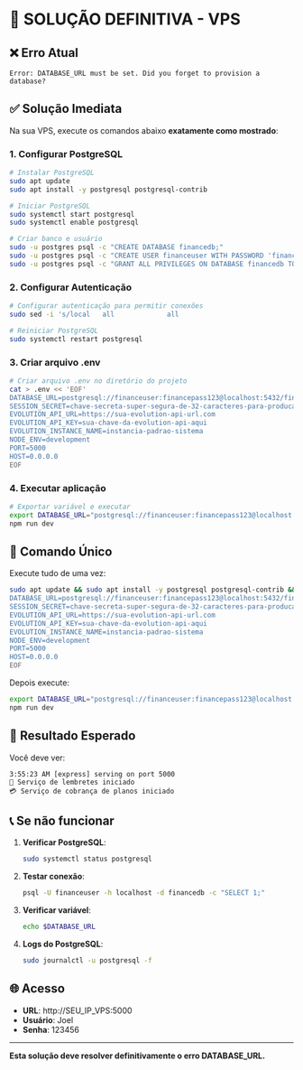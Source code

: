 # 🚨 SOLUÇÃO DEFINITIVA - VPS

## ❌ Erro Atual
```
Error: DATABASE_URL must be set. Did you forget to provision a database?
```

## ✅ Solução Imediata

Na sua VPS, execute os comandos abaixo **exatamente como mostrado**:

### 1. Configurar PostgreSQL
```bash
# Instalar PostgreSQL
sudo apt update
sudo apt install -y postgresql postgresql-contrib

# Iniciar PostgreSQL
sudo systemctl start postgresql
sudo systemctl enable postgresql

# Criar banco e usuário
sudo -u postgres psql -c "CREATE DATABASE financedb;"
sudo -u postgres psql -c "CREATE USER financeuser WITH PASSWORD 'financepass123';"
sudo -u postgres psql -c "GRANT ALL PRIVILEGES ON DATABASE financedb TO financeuser;"
```

### 2. Configurar Autenticação
```bash
# Configurar autenticação para permitir conexões
sudo sed -i 's/local   all             all                                     peer/local   all             all                                     trust/' /etc/postgresql/*/main/pg_hba.conf

# Reiniciar PostgreSQL
sudo systemctl restart postgresql
```

### 3. Criar arquivo .env
```bash
# Criar arquivo .env no diretório do projeto
cat > .env << 'EOF'
DATABASE_URL=postgresql://financeuser:financepass123@localhost:5432/financedb
SESSION_SECRET=chave-secreta-super-segura-de-32-caracteres-para-producao-vps-2024
EVOLUTION_API_URL=https://sua-evolution-api-url.com
EVOLUTION_API_KEY=sua-chave-da-evolution-api-aqui
EVOLUTION_INSTANCE_NAME=instancia-padrao-sistema
NODE_ENV=development
PORT=5000
HOST=0.0.0.0
EOF
```

### 4. Executar aplicação
```bash
# Exportar variável e executar
export DATABASE_URL="postgresql://financeuser:financepass123@localhost:5432/financedb"
npm run dev
```

## 🔧 Comando Único

Execute tudo de uma vez:
```bash
sudo apt update && sudo apt install -y postgresql postgresql-contrib && sudo systemctl start postgresql && sudo systemctl enable postgresql && sudo -u postgres psql -c "CREATE DATABASE financedb;" && sudo -u postgres psql -c "CREATE USER financeuser WITH PASSWORD 'financepass123';" && sudo -u postgres psql -c "GRANT ALL PRIVILEGES ON DATABASE financedb TO financeuser;" && sudo sed -i 's/local   all             all                                     peer/local   all             all                                     trust/' /etc/postgresql/*/main/pg_hba.conf && sudo systemctl restart postgresql && cat > .env << 'EOF'
DATABASE_URL=postgresql://financeuser:financepass123@localhost:5432/financedb
SESSION_SECRET=chave-secreta-super-segura-de-32-caracteres-para-producao-vps-2024
EVOLUTION_API_URL=https://sua-evolution-api-url.com
EVOLUTION_API_KEY=sua-chave-da-evolution-api-aqui
EVOLUTION_INSTANCE_NAME=instancia-padrao-sistema
NODE_ENV=development
PORT=5000
HOST=0.0.0.0
EOF
```

Depois execute:
```bash
export DATABASE_URL="postgresql://financeuser:financepass123@localhost:5432/financedb"
npm run dev
```

## 🎯 Resultado Esperado

Você deve ver:
```
3:55:23 AM [express] serving on port 5000
🔔 Serviço de lembretes iniciado
💳 Serviço de cobrança de planos iniciado
```

## 📞 Se não funcionar

1. **Verificar PostgreSQL**:
   ```bash
   sudo systemctl status postgresql
   ```

2. **Testar conexão**:
   ```bash
   psql -U financeuser -h localhost -d financedb -c "SELECT 1;"
   ```

3. **Verificar variável**:
   ```bash
   echo $DATABASE_URL
   ```

4. **Logs do PostgreSQL**:
   ```bash
   sudo journalctl -u postgresql -f
   ```

## 🌐 Acesso

- **URL**: http://SEU_IP_VPS:5000
- **Usuário**: Joel
- **Senha**: 123456

---

**Esta solução deve resolver definitivamente o erro DATABASE_URL.**